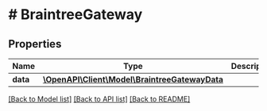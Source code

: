 # # BraintreeGateway

## Properties

Name | Type | Description | Notes
------------ | ------------- | ------------- | -------------
**data** | [**\OpenAPI\Client\Model\BraintreeGatewayData**](BraintreeGatewayData.md) |  |

[[Back to Model list]](../../README.md#models) [[Back to API list]](../../README.md#endpoints) [[Back to README]](../../README.md)
